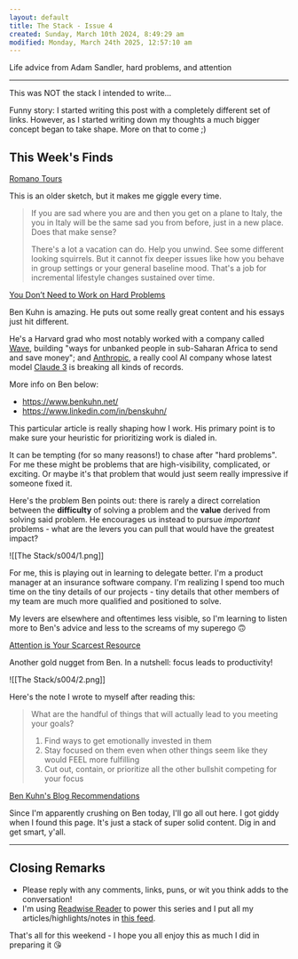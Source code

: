 ```yaml
---
layout: default
title: The Stack - Issue 4
created: Sunday, March 10th 2024, 8:49:29 am
modified: Monday, March 24th 2025, 12:57:10 am
---
```


Life advice from Adam Sandler, hard problems, and attention

---

This was NOT the stack I intended to write…

Funny story: I started writing this post with a completely different set of links. However, as I started writing down my thoughts a much bigger concept began to take shape. More on that to come ;)

## This Week's Finds

[Romano Tours](https://m.youtube.com/watch?feature=shared&t=67&_kx&v=TbwlC2B-BIg)

This is an older sketch, but it makes me giggle every time.

> If you are sad where you are and then you get on a plane to Italy, the you in Italy will be the same sad you from before, just in a new place. Does that make sense?
>
> There's a lot a vacation can do. Help you unwind. See some different looking squirrels. But it cannot fix deeper issues like how you behave in group settings or your general baseline mood. That's a job for incremental lifestyle changes sustained over time.

[You Don’t Need to Work on Hard Problems](https://www.benkuhn.net/hard/)

Ben Kuhn is amazing. He puts out some really great content and his essays just hit different.

He's a Harvard grad who most notably worked with a company called [Wave](https://www.linkedin.com/company/wavemm/), building "ways for unbanked people in sub-Saharan Africa to send and save money"; and [Anthropic](https://www.anthropic.com/), a really cool AI company whose latest model [Claude 3](https://www.anthropic.com/news/claude-3-family) is breaking all kinds of records.

More info on Ben below:

* https://www.benkuhn.net/
* https://www.linkedin.com/in/benskuhn/

This particular article is really shaping how I work. His primary point is to make sure your heuristic for prioritizing work is dialed in.

It can be tempting (for so many reasons!) to chase after "hard problems". For me these might be problems that are high-visibility, complicated, or exciting. Or maybe it's that problem that would just seem really impressive if someone fixed it.

Here's the problem Ben points out: there is rarely a direct correlation between the **difficulty** of solving a problem and the **value** derived from solving said problem. He encourages us instead to pursue _important_ problems - what are the levers you can pull that would have the greatest impact?

![[The Stack/s004/1.png]]

For me, this is playing out in learning to delegate better. I'm a product manager at an insurance software company. I'm realizing I spend too much time on the tiny details of our projects - tiny details that other members of my team are much more qualified and positioned to solve.

My levers are elsewhere and oftentimes less visible, so I'm learning to listen more to Ben's advice and less to the screams of my superego 🙃

[Attention is Your Scarcest Resource](https://www.benkuhn.net/attention/)

Another gold nugget from Ben. In a nutshell: focus leads to productivity!

![[The Stack/s004/2.png]]

Here's the note I wrote to myself after reading this:

> What are the handful of things that will actually lead to you meeting your goals?
>
> 1. Find ways to get emotionally invested in them
> 2. Stay focused on them even when other things seem like they would FEEL more fulfilling
> 3. Cut out, contain, or prioritize all the other bullshit competing for your focus

[Ben Kuhn's Blog Recommendations](https://www.benkuhn.net/blogroll/)

Since I'm apparently crushing on Ben today, I'll go all out here. I got giddy when I found this page. It's just a stack of super solid content. Dig in and get smart, y'all.

---

## Closing Remarks

- Please reply with any comments, links, puns, or wit you think adds to the conversation!
- I'm using [Readwise Reader](https://readwise.io/i/zack942) to power this series and I put all my articles/highlights/notes in [this feed](https://readwise.io/reader/view/087986e9-c9fb-49fe-96a8-4e7de68f146a).

That's all for this weekend - I hope you all enjoy this as much I did in preparing it 😘
